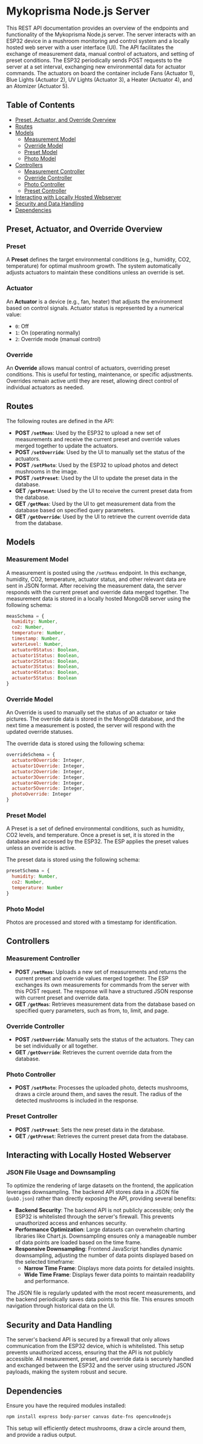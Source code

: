 
# Mykoprisma Node.js Server

This REST API documentation provides an overview of the endpoints and functionality of the Mykoprisma Node.js server. The server interacts with an ESP32 device in a mushroom monitoring and control system and a locally hosted web server with a user interface (UI). The API facilitates the exchange of measurement data, manual control of actuators, and setting of preset conditions. The ESP32 periodically sends POST requests to the server at a set interval, exchanging new environmental data for actuator commands. The actuators on board the container include Fans (Actuator 1), Blue Lights (Actuator 2), UV Lights (Actuator 3), a Heater (Actuator 4), and an Atomizer (Actuator 5).

## Table of Contents

- [Preset, Actuator, and Override Overview](#preset-actuator-and-override-overview)
- [Routes](#routes)
- [Models](#models)
  - [Measurement Model](#measurement-model)
  - [Override Model](#override-model)
  - [Preset Model](#preset-model)
  - [Photo Model](#photo-model)
- [Controllers](#controllers)
  - [Measurement Controller](#measurement-controller)
  - [Override Controller](#override-controller)
  - [Photo Controller](#photo-controller)
  - [Preset Controller](#preset-controller)
- [Interacting with Locally Hosted Webserver](#interacting-with-locally-hosted-webserver)
- [Security and Data Handling](#security-and-data-handling)
- [Dependencies](#dependencies)

## Preset, Actuator, and Override Overview

### Preset

A **Preset** defines the target environmental conditions (e.g., humidity, CO2, temperature) for optimal mushroom growth. The system automatically adjusts actuators to maintain these conditions unless an override is set.

### Actuator

An **Actuator** is a device (e.g., fan, heater) that adjusts the environment based on control signals. Actuator status is represented by a numerical value:

- `0`: Off
- `1`: On (operating normally)
- `2`: Override mode (manual control)

### Override

An **Override** allows manual control of actuators, overriding preset conditions. This is useful for testing, maintenance, or specific adjustments. Overrides remain active until they are reset, allowing direct control of individual actuators as needed.

## Routes

The following routes are defined in the API:

- **POST `/setMeas`**: Used by the ESP32 to upload a new set of measurements and receive the current preset and override values merged together to update the actuators.
- **POST `/setOverride`**: Used by the UI to manually set the status of the actuators.
- **POST `/setPhoto`**: Used by the ESP32 to upload photos and detect mushrooms in the image.
- **POST `/setPreset`**: Used by the UI to update the preset data in the database.
- **GET `/getPreset`**: Used by the UI to receive the current preset data from the database.
- **GET `/getMeas`**: Used by the UI to get measurement data from the database based on specified query parameters.
- **GET `/getOverride`**: Used by the UI to retrieve the current override data from the database.

## Models

### Measurement Model

A measurement is posted using the `/setMeas` endpoint. In this exchange, humidity, CO2, temperature, actuator status, and other relevant data are sent in JSON format. After receiving the measurement data, the server responds with the current preset and override data merged together. The measurement data is stored in a locally hosted MongoDB server using the following schema:

```javascript
measSchema = {
  humidity: Number,
  co2: Number,
  temperature: Number,
  timestamp: Number,
  waterLevel: Number,
  actuator0Status: Boolean,
  actuator1Status: Boolean,
  actuator2Status: Boolean,
  actuator3Status: Boolean,
  actuator4Status: Boolean,
  actuator5Status: Boolean
}
```

### Override Model

An Override is used to manually set the status of an actuator or take pictures. The override data is stored in the MongoDB database, and the next time a measurement is posted, the server will respond with the updated override statuses.

The override data is stored using the following schema:

```javascript
overrideSchema = {
  actuator0Override: Integer,
  actuator1Override: Integer,
  actuator2Override: Integer,
  actuator3Override: Integer,
  actuator4Override: Integer,
  actuator5Override: Integer,
  photoOverride: Integer
}
```

### Preset Model

A Preset is a set of defined environmental conditions, such as humidity, CO2 levels, and temperature. Once a preset is set, it is stored in the database and accessed by the ESP32. The ESP applies the preset values unless an override is active.

The preset data is stored using the following schema:

```javascript
presetSchema = {
  humidity: Number,
  co2: Number,
  temperature: Number
}
```

### Photo Model

Photos are processed and stored with a timestamp for identification.

## Controllers

### Measurement Controller

- **POST `/setMeas`**: Uploads a new set of measurements and returns the current preset and override values merged together. The ESP exchanges its own measurements for commands from the server with this POST request. The response will have a structured JSON response with current preset and override data.
- **GET `/getMeas`**: Retrieves measurement data from the database based on specified query parameters, such as from, to, limit, and page.

### Override Controller

- **POST `/setOverride`**: Manually sets the status of the actuators. They can be set individually or all together.
- **GET `/getOverride`**: Retrieves the current override data from the database.

### Photo Controller

- **POST `/setPhoto`**: Processes the uploaded photo, detects mushrooms, draws a circle around them, and saves the result. The radius of the detected mushrooms is included in the response.

### Preset Controller

- **POST `/setPreset`**: Sets the new preset data in the database.
- **GET `/getPreset`**: Retrieves the current preset data from the database.

## Interacting with Locally Hosted Webserver

### JSON File Usage and Downsampling

To optimize the rendering of large datasets on the frontend, the application leverages downsampling. The backend API stores data in a JSON file (`pubD.json`) rather than directly exposing the API, providing several benefits:

- **Backend Security**: The backend API is not publicly accessible; only the ESP32 is whitelisted through the server's firewall. This prevents unauthorized access and enhances security.
- **Performance Optimization**: Large datasets can overwhelm charting libraries like Chart.js. Downsampling ensures only a manageable number of data points are loaded based on the time frame.
- **Responsive Downsampling**: Frontend JavaScript handles dynamic downsampling, adjusting the number of data points displayed based on the selected timeframe:
  - **Narrow Time Frame**: Displays more data points for detailed insights.
  - **Wide Time Frame**: Displays fewer data points to maintain readability and performance.

The JSON file is regularly updated with the most recent measurements, and the backend periodically saves data points to this file. This ensures smooth navigation through historical data on the UI.

## Security and Data Handling

The server's backend API is secured by a firewall that only allows communication from the ESP32 device, which is whitelisted. This setup prevents unauthorized access, ensuring that the API is not publicly accessible. All measurement, preset, and override data is securely handled and exchanged between the ESP32 and the server using structured JSON payloads, making the system robust and secure.

## Dependencies

Ensure you have the required modules installed:

```bash
npm install express body-parser canvas date-fns opencv4nodejs
```

This setup will efficiently detect mushrooms, draw a circle around them, and provide a radius output.
